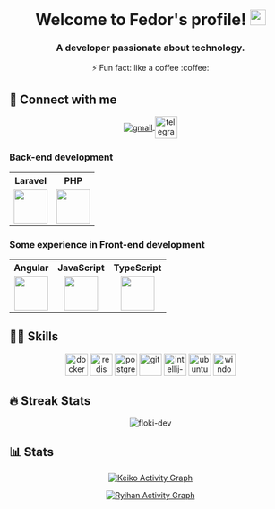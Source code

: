 <h1 align="center">
  Welcome to Fedor's profile!
  <img src="https://media.giphy.com/media/hvRJCLFzcasrR4ia7z/giphy.gif" width="28">
</h1>

<h3 align="center">A developer passionate about technology.</h3>

<p align="center"> ⚡ Fun fact: like a coffee :coffee: </p>

[comment]: <> (<p align="center">)

[comment]: <> (  <a href="https://github-readme-stats.vercel.app/api/top-langs/?username=floki-dev&count_private=true&theme=radical&langs_count=6&layout=compact"><img alt="Ryihan Activity Graph" src="https://github-readme-stats.vercel.app/api/top-langs/?username=floki-dev&count_private=true&theme=radical&langs_count=6&layout=compact" /></a>)

[comment]: <> (</p>)
<h2>🔌 Connect with me </h2>

<p align="center">
  <a href="mailto:fedorvladimirov7@gmail.com">
    <img align="center" src="https://img.icons8.com/fluent/48/000000/gmail.png" alt="gmail" />
  </a>
  <a href="https://t.me/floki_dev">
    <img align="center" src="https://img.icons8.com/color/48/000000/telegram-app--v1.png" alt="telegram" width="40"/>
  </a>
</p>

### Back-end development

<table>
  <tr>
    <th align="center">Laravel</th>
    <th align="center">PHP</th>
  </tr>
  <tr>
    <td align="center">
      <img src="https://img.icons8.com/fluent/48/000000/laravel.png" height="60">
    </td>
    <td align="center">
      <img src="https://img.icons8.com/fluent/48/000000/php.png"  height="60"/>
    </td>
  </tr>
</table>

### Some experience in Front-end development

<table>
  <tr>
    <th align="center">Angular</th>
    <th align="center">JavaScript</th>
    <th align="center">TypeScript</th>
  </tr>
  <tr>
    <td align="center">
      <img src="https://img.icons8.com/color/48/000000/angularjs.png" height="60">
    </td>
    <td align="center">
      <img src="https://img.icons8.com/color/48/000000/javascript.png" height="60">
    </td>
    <td align="center">
      <img src="https://img.icons8.com/color/48/000000/typescript.png" height="60">
    </td>
  </tr>
</table>

<h2>👩‍💻 Skills</h2>

<p align="center">
  <a href="https://www.docker.com/"><img src="https://img.icons8.com/dusk/64/000000/docker.png" alt="docker" width="40" height="40"/></a>
  <a href="https://www.redis.io"><img src="https://img.icons8.com/color/48/000000/redis.png" alt="redis" width="40" height="40"/></a>
  <a href="https://www.postgresql.org"><img src="https://img.icons8.com/color/48/000000/postgreesql.png" alt="postgresql" width="40" height="40"/></a>
  <a href="https://git-scm.com/"><img src="https://img.icons8.com/color/48/000000/git.png" alt="git" width="40" height="40"/></a>
  <a href="https://www.jetbrains.com/idea/"><img src="https://img.icons8.com/color/48/000000/intellij-idea.png" alt="intellij-idea" width="40" height="40"/></a>
  <a href="https://ubuntu.com/"><img src="https://img.icons8.com/color/48/000000/ubuntu--v1.png" alt="ubuntu" width="40" height="40"/></a>
  <a href="https://www.microsoft.com/pt-br/windows/"><img src="https://img.icons8.com/color/48/000000/microsoft.png" alt="windows" width="40" height="40"/></a>
</p>

<h2>🔥 Streak Stats</h2>

<p align="center">
  <img src="http://github-readme-streak-stats.herokuapp.com?user=floki-dev&theme=dracula" alt="floki-dev" />
</p>

<h2>📊 Stats</h2>

<p align="center">
  <a href="https://github.com/ashutosh00710/github-readme-activity-graph"><img alt="Keiko Activity Graph" src="https://activity-graph.herokuapp.com/graph?username=floki-dev&bg_color=1F222E&color=F8D866&line=F85D7F&point=FFFFFF&hide_border=true" /></a>
</p>


<p align="center">
  <a href="https://github-readme-stats.vercel.app/api?username=floki-dev&count_private=true&show_icons=true&theme=radical"><img alt="Ryihan Activity Graph" src="https://github-readme-stats.vercel.app/api?username=floki-dev&count_private=true&show_icons=true&theme=radical"/></a>
</p>
